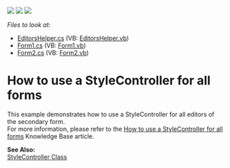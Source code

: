 <!-- default badges list -->
![](https://img.shields.io/endpoint?url=https://codecentral.devexpress.com/api/v1/VersionRange/128622665/13.1.4%2B)
[![](https://img.shields.io/badge/Open_in_DevExpress_Support_Center-FF7200?style=flat-square&logo=DevExpress&logoColor=white)](https://supportcenter.devexpress.com/ticket/details/E745)
[![](https://img.shields.io/badge/📖_How_to_use_DevExpress_Examples-e9f6fc?style=flat-square)](https://docs.devexpress.com/GeneralInformation/403183)
<!-- default badges end -->
<!-- default file list -->
*Files to look at*:

* [EditorsHelper.cs](./CS/EditorsHelper.cs) (VB: [EditorsHelper.vb](./VB/EditorsHelper.vb))
* [Form1.cs](./CS/Form1.cs) (VB: [Form1.vb](./VB/Form1.vb))
* [Form2.cs](./CS/Form2.cs) (VB: [Form2.vb](./VB/Form2.vb))
<!-- default file list end -->
# How to use a StyleController for all forms


<p>This example demonstrates how to use a StyleController for all editors of the secondary form.<br />
For more information, please refer to the <a href="https://www.devexpress.com/Support/Center/p/A137">How to use a StyleController for all forms</a> Knowledge Base article.</p><p><strong>See Also:</strong><br />
<a href="http://documentation.devexpress.com/#WindowsForms/clsDevExpressXtraEditorsStyleControllertopic">StyleController Class</a></p>

<br/>


